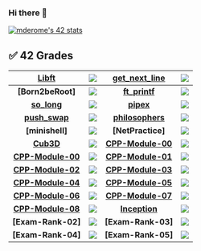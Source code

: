 ### Hi there 👋
<a href="https://github.com/JaeSeoKim/badge42"><img src="https://badge42.vercel.app/api/v2/cl9o8gnh600680fjo1ddltjgf/stats?cursusId=21&coalitionId=48" alt="mderome's 42 stats" /></a>

## :white_check_mark: 42 Grades  

| **[Libft](https://github.com/mderome/libft)** | <img src="https://badge42.vercel.app/api/v2/cl9o8gnh600680fjo1ddltjgf/project/2825415"/> | **[get_next_line](https://github.com/mderome/gnl)** | <img src="https://badge42.vercel.app/api/v2/cl9o8gnh600680fjo1ddltjgf/project/2209905"/> |
| :------------: | :------------: | :------------: | :------------: |
| **[Born2beRoot]** | <img src="https://badge42.vercel.app/api/v2/cl9o8gnh600680fjo1ddltjgf/project/2209907"/> | **[ft_printf](https://github.com/mderome/printf)** | <img src="https://badge42.vercel.app/api/v2/cl9o8gnh600680fjo1ddltjgf/project/2209908"/> |
| **[so_long](https://github.com/mderome/so_long)** | <img src="https://badge42.vercel.app/api/v2/cl6l739qg00490gialxmtgsrk/project/2392663"/> | **[pipex](https://github.com/mderome/pipex)** | <img src="https://badge42.vercel.app/api/v2/cl9o8gnh600680fjo1ddltjgf/project/2363491"/> | 
| **[push_swap](https://github.com/mderome/push_swap)** | <img src="https://badge42.vercel.app/api/v2/cl9o8gnh600680fjo1ddltjgf/project/2354531"/> | **[philosophers](https://github.com/mderome/philosopher)** | <img src="https://badge42.vercel.app/api/v2/cl9o8gnh600680fjo1ddltjgf/project/2459067"/> | 
| **[minishell]** | <img src="https://badge42.vercel.app/api/v2/cl9o8gnh600680fjo1ddltjgf/project/2489646"/> | **[NetPractice]** | <img src="https://badge42.vercel.app/api/v2/cl9o8gnh600680fjo1ddltjgf/project/2569030"/> |
| **[Cub3D](https://github.com/mderome/cub3d)** | <img src="https://badge42.vercel.app/api/v2/cl9o8gnh600680fjo1ddltjgf/project/2583100"/> | **[CPP-Module-00](https://github.com/mderome/CPP-Module-00)** | <img src="https://badge42.vercel.app/api/v2/cl6l739qg00490gialxmtgsrk/project/2639017"/> |
| **[CPP-Module-00](https://github.com/mderome/CPP-Module-00)** | <img src="https://badge42.vercel.app/api/v2/cl9o8gnh600680fjo1ddltjgf/project/2568830"/> | **[CPP-Module-01](https://github.com/mderome/CPP-Module-01)** | <img src="https://badge42.vercel.app/api/v2/cl9o8gnh600680fjo1ddltjgf/project/2650513"/> |
| **[CPP-Module-02](https://github.com/mderome/CPP-Module-02)** | <img src="https://badge42.vercel.app/api/v2/cl9o8gnh600680fjo1ddltjgf/project/2651602"/> | **[CPP-Module-03](https://github.com/mderome/CPP-Module-03)** | <img src="https://badge42.vercel.app/api/v2/cl9o8gnh600680fjo1ddltjgf/project/2660111"/> |
| **[CPP-Module-04](https://github.com/mderome/CPP-Module-04)** | <img src="https://badge42.vercel.app/api/v2/cl9o8gnh600680fjo1ddltjgf/project/2664043"/> | **[CPP-Module-05](https://github.com/mderome/CPP-Module-05)** | <img src="https://badge42.vercel.app/api/v2/cl9o8gnh600680fjo1ddltjgf/project/2685037"/> |
| **[CPP-Module-06](https://github.com/mderome/CPP-Module-06)** | <img src="https://badge42.vercel.app/api/v2/cl9o8gnh600680fjo1ddltjgf/project/2685930"/> | **[CPP-Module-07](https://github.com/mderome/CPP-Module-07)** | <img src="https://badge42.vercel.app/api/v2/cl9o8gnh600680fjo1ddltjgf/project/2745374"/> |
| **[CPP-Module-08](https://github.com/mderome/CPP-Module-08)** | <img src="https://badge42.vercel.app/api/v2/cl9o8gnh600680fjo1ddltjgf/project/2747364"/> | **[Inception](https://github.com/mderome/Inception)** | <img src="https://badge42.vercel.app/api/v2/cl9o8gnh600680fjo1ddltjgf/project/2771348"/> |
| **[Exam-Rank-02]** | <img src="https://badge42.vercel.app/api/v2/cl9o8gnh600680fjo1ddltjgf/project/2354532"/> | **[Exam-Rank-03]** | <img src="https://badge42.vercel.app/api/v2/cl9o8gnh600680fjo1ddltjgf/project/2459068"/> |
| **[Exam-Rank-04]** | <img src="https://badge42.vercel.app/api/v2/cl9o8gnh600680fjo1ddltjgf/project/2642711"/> | **[Exam-Rank-05]** | <img src="https://badge42.vercel.app/api/v2/cl9o8gnh600680fjo1ddltjgf/project/2825415"/> |
<!--
**mderome/mderome** is a ✨ _special_ ✨ repository because its `README.md` (this file) appears on your GitHub profile.

Here are some ideas to get you started:

- 🔭 I’m currently working on ...
- 🌱 I’m currently learning ...
- 👯 I’m looking to collaborate on ...
- 🤔 I’m looking for help with ...
- 💬 Ask me about ...
- 📫 How to reach me: ...
- 😄 Pronouns: ...
- ⚡ Fun fact: ...
-->
